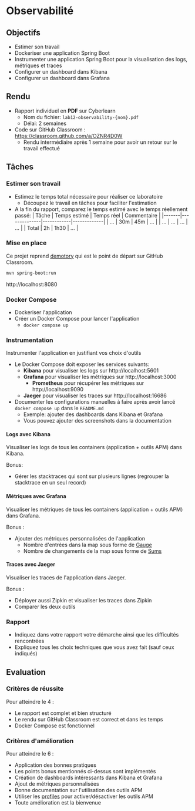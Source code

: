# Observabilité

## Objectifs

- Estimer son travail
- Dockeriser une application Spring Boot
- Instrumenter une application Spring Boot pour la visualisation des logs, métriques et traces
- Configurer un dashboard dans Kibana
- Configurer un dashboard dans Grafana

## Rendu

- Rapport individuel en **PDF** sur Cyberlearn
  - Nom du fichier: `lab12-observability-{nom}.pdf`
  - Délai: 2 semaines
- Code sur GitHub Classroom : https://classroom.github.com/a/OZNR4D0W
  - Rendu intermédiaire après 1 semaine pour avoir un retour sur le travail effectué

## Tâches

### Estimer son travail

- Estimez le temps total nécessaire pour réaliser ce laboratoire
  - Découpez le travail en tâches pour faciliter l'estimation
- A la fin du rapport, comparez le temps estimé avec le temps réellement passé:
  | Tâche | Temps estimé | Temps réel | Commentaire |
  |-------|--------------|------------|-------------|
  | ... | 30m | 45m | ... |
  | ... | ... | ... | ... |
  | Total | 2h | 1h30 | ... |

### Mise en place

Ce projet reprend [demotory](https://github.com/blueur/demotory) qui est le point de départ sur GitHub Classroom.

```bash
mvn spring-boot:run
```

http://localhost:8080

### Docker Compose

- Dockeriser l'application
- Créer un Docker Compose pour lancer l'application
  - `docker compose up`

### Instrumentation

Instrumenter l'application en justifiant vos choix d'outils

- Le Docker Compose doit exposer les services suivants:
  - **Kibana** pour visualiser les logs sur http://localhost:5601
  - **Grafana** pour visualiser les métriques sur http://localhost:3000
    - **Prometheus** pour récupérer les métriques sur http://localhost:9090
  - **Jaeger** pour visualiser les traces sur http://localhost:16686
- Documenter les configurations manuelles à faire après avoir lancé `docker compose up` dans le `README.md`
  - Exemple: ajouter des dashboards dans Kibana et Grafana
  - Vous pouvez ajouter des screenshots dans la documentation

#### Logs avec Kibana

Visualiser les logs de tous les containers (application + outils APM) dans Kibana.

Bonus:

- Gérer les stacktraces qui sont sur plusieurs lignes (regrouper la stacktrace en un seul record)

#### Métriques avec Grafana

Visualiser les métriques de tous les containers (application + outils APM) dans Grafana.

Bonus :

- Ajouter des métriques personnalisées de l'application
  - Nombre d'entrées dans la map sous forme de [Gauge](https://opentelemetry.io/docs/specs/otel/metrics/data-model/#gauge)
  - Nombre de changements de la map sous forme de [Sums](https://opentelemetry.io/docs/specs/otel/metrics/data-model/#sums)

#### Traces avec Jaeger

Visualiser les traces de l'application dans Jaeger.

Bonus :

- Déployer aussi Zipkin et visualiser les traces dans Zipkin
- Comparer les deux outils

### Rapport

- Indiquez dans votre rapport votre démarche ainsi que les difficultés rencontrées
- Expliquez tous les choix techniques que vous avez fait (sauf ceux indiqués)

## Evaluation

### Critères de réussite

Pour atteindre le 4 :

- Le rapport est complet et bien structuré
- Le rendu sur GitHub Classroom est correct et dans les temps
- Docker Compose est fonctionnel

### Critères d'amélioration

Pour atteindre le 6 :

- Application des bonnes pratiques
- Les points bonus mentionnés ci-dessus sont implémentés
- Création de dashboards intéressants dans Kibana et Grafana
- Ajout de métriques personnalisées
- Bonne documentation sur l'utilisation des outils APM
- Utiliser les [profiles](https://docs.docker.com/compose/profiles/) pour activer/désactiver les outils APM
- Toute amélioration est la bienvenue
